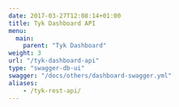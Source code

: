 ```yaml
---
date: 2017-03-27T12:08:14+01:00
title: Tyk Dashboard API
menu:
  main:
    parent: "Tyk Dashboard"
weight: 3
url: "/tyk-dashboard-api"
type: "swagger-db-ui"
swagger: "/docs/others/dashboard-swagger.yml"
aliases:
    - /tyk-rest-api/
---
```

